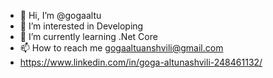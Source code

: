 - 👋 Hi, I’m @gogaaltu
- 👀 I’m interested in Developing
- 🌱 I’m currently learning .Net Core
- 📫 How to reach me gogaaltuanshvili@gmail.com
- https://www.linkedin.com/in/goga-altunashvili-248461132/

<!---
gogaaltu/gogaaltu is a ✨ special ✨ repository because its `README.md` (this file) appears on your GitHub profile.
You can click the Preview link to take a look at your changes.
--->
